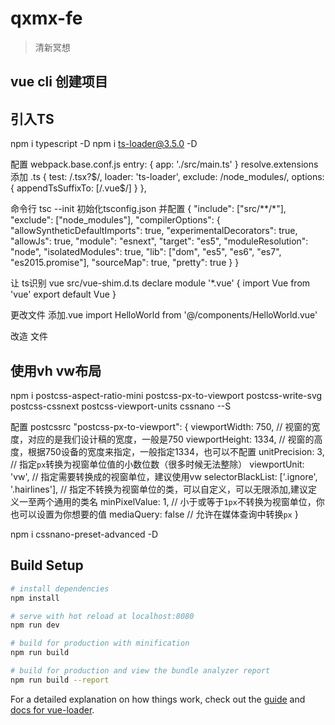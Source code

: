# qxmx-fe

> 清新冥想

## vue cli 创建项目

## 引入TS
npm i typescript -D
npm i ts-loader@3.5.0 -D

配置 webpack.base.conf.js
entry: {
    app: './src/main.ts'
}
resolve.extensions 添加 .ts
{
    test: /\.tsx?$/,
    loader: 'ts-loader',
    exclude: /node_modules/,
    options: {
        appendTsSuffixTo: [/\.vue$/]
    }
},

命令行  tsc --init 初始化tsconfig.json
并配置
{
  "include": ["src/**/*"],
  "exclude": ["node_modules"],
  "compilerOptions": {
      "allowSyntheticDefaultImports": true,
      "experimentalDecorators": true,
      "allowJs": true,
      "module": "esnext",
      "target": "es5",
      "moduleResolution": "node",
      "isolatedModules": true,
      "lib": ["dom", "es5", "es6", "es7", "es2015.promise"],
      "sourceMap": true,
      "pretty": true
  }
}

让 ts识别 vue
src/vue-shim.d.ts
declare module '*.vue' {
    import Vue from 'vue'
    export default Vue
}

更改文件 添加.vue
import HelloWorld from '@/components/HelloWorld.vue'

改造 文件
<script lang="ts">
import Vue from "vue";

export default Vue.extend({
  name: 'app',
});
</script>


## 使用vh vw布局
npm i postcss-aspect-ratio-mini postcss-px-to-viewport postcss-write-svg postcss-cssnext postcss-viewport-units cssnano --S

配置 postcssrc
"postcss-px-to-viewport": 
{ 
    viewportWidth: 750, // 视窗的宽度，对应的是我们设计稿的宽度，一般是750 
    viewportHeight: 1334, // 视窗的高度，根据750设备的宽度来指定，一般指定1334，也可以不配置 
    unitPrecision: 3, // 指定`px`转换为视窗单位值的小数位数（很多时候无法整除） 
    viewportUnit: 'vw', // 指定需要转换成的视窗单位，建议使用vw 
    selectorBlackList: ['.ignore', '.hairlines'], // 指定不转换为视窗单位的类，可以自定义，可以无限添加,建议定义一至两个通用的类名 
    minPixelValue: 1, // 小于或等于`1px`不转换为视窗单位，你也可以设置为你想要的值 
    mediaQuery: false // 允许在媒体查询中转换`px` 
}

npm i cssnano-preset-advanced -D

## Build Setup

``` bash
# install dependencies
npm install

# serve with hot reload at localhost:8080
npm run dev

# build for production with minification
npm run build

# build for production and view the bundle analyzer report
npm run build --report
```

For a detailed explanation on how things work, check out the [guide](http://vuejs-templates.github.io/webpack/) and [docs for vue-loader](http://vuejs.github.io/vue-loader).
